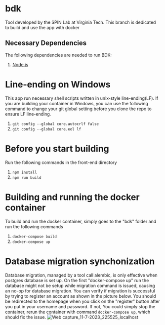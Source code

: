 # bdk
Tool developed by the SPIN Lab at Virginia Tech. This branch is dedicated to build and use the app with docker

## Necessary Dependencies
The following dependencies are needed to run BDK:
1. [Node.js](https://nodejs.org/en/)

# Line-ending on Windows
This app run necessary shell scripts written in unix-style line-ending(LF). If you are building your container in Windows, you can use the following command to change your git global setting before you clone the repo to ensure LF line-ending. 
1) `git config --global core.autocrlf false`
2) `git config --global core.eol lf`

# Before you start building
Run the following commands in the front-end directory
1) `npm install`
2) `npm run build`

# Building and running the docker container
To build and run the docker container, simply goes to the "bdk" folder and run the following commands
1) `docker-compose build`
2) `docker-compose up`

# Database migration synchonization
Database migration, managed by a tool call alembic, is only effective when postgres database is set up. On the first "docker-compose up" run the database might not be setup while migration command is issued, causing an no-op for database migration. You can verify if migration is successful by trying to register an account as shown in the picture below. You should be redirected to the homepage when you click on the "register" button after you put in your username and password. If not, You could simply stop the container, rerun the container with command `docker-compose up`, which should fix the issue.
![Web capture_11-7-2023_225525_localhost](https://github.com/spin-vt/bdk/assets/36636157/ee39f6f8-7bc6-4a21-9d78-40dee3c2f706)
